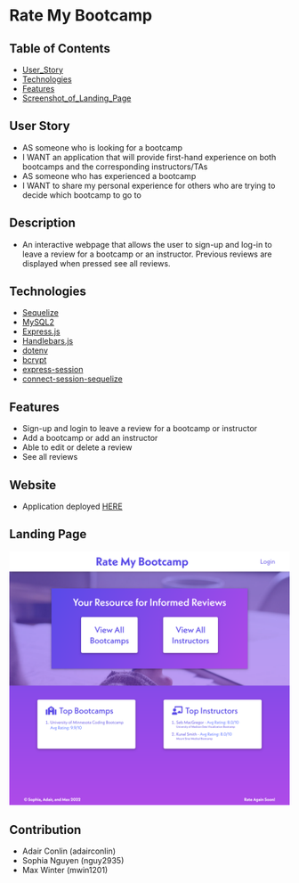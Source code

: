 # Rate My Bootcamp

## Table of Contents
- [User_Story](#user-Story)
- [Technologies](#technologies)
- [Features](#features)
- [Screenshot_of_Landing_Page](#screenshot-of-landing-page)

## User Story
- AS someone who is looking for a bootcamp
- I WANT an application that will provide first-hand experience on both bootcamps and the corresponding instructors/TAs
- AS someone who has experienced a bootcamp
- I WANT to share my personal experience for others who are trying to decide which bootcamp to go to

## Description
- An interactive webpage that allows the user to sign-up and log-in to leave a review for a bootcamp or an instructor. Previous reviews are displayed when pressed see all reviews.

## Technologies
- [Sequelize](https://www.npmjs.com/package/sequelize)
- [MySQL2](https://www.npmjs.com/package/mysql2)
- [Express.js](https://www.npmjs.com/package/express)
- [Handlebars.js](https://www.npmjs.com/package/express-handlebars)
- [dotenv](https://www.npmjs.com/package/dotenv)
- [bcrypt](https://www.npmjs.com/package/bcrypt)
- [express-session](https://www.npmjs.com/package/express-session)
- [connect-session-sequelize](https://www.npmjs.com/package/connect-session-sequelize)

## Features
- Sign-up and login to leave a review for a bootcamp or instructor
- Add a bootcamp or add an instructor
- Able to edit or delete a review
- See all reviews

## Website
- Application deployed [HERE](https://whispering-scrubland-52233.herokuapp.com/)

## Landing Page
![Full page screenshot of Rate My Bootcamp](assets/images/full-page-screenshot.png)

## Contribution
- Adair Conlin (adairconlin)
- Sophia Nguyen (nguy2935)
- Max Winter (mwin1201)